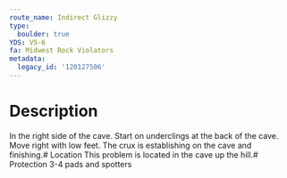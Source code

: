 ```yaml
---
route_name: Indirect Glizzy
type:
  boulder: true
YDS: V5-6
fa: Midwest Rock Violators
metadata:
  legacy_id: '120127506'
---
```

# Description
In the right side of the cave. Start on underclings at the back of the cave. Move right with low feet. The crux is establishing on the cave and finishing.# Location
This problem is located in the cave up the hill.# Protection
3-4 pads and spotters